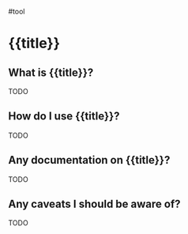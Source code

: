 #tool

# {{title}}
## What is {{title}}?
TODO

## How do I use {{title}}?
TODO

## Any documentation on {{title}}?
TODO

## Any caveats I should be aware of?
TODO